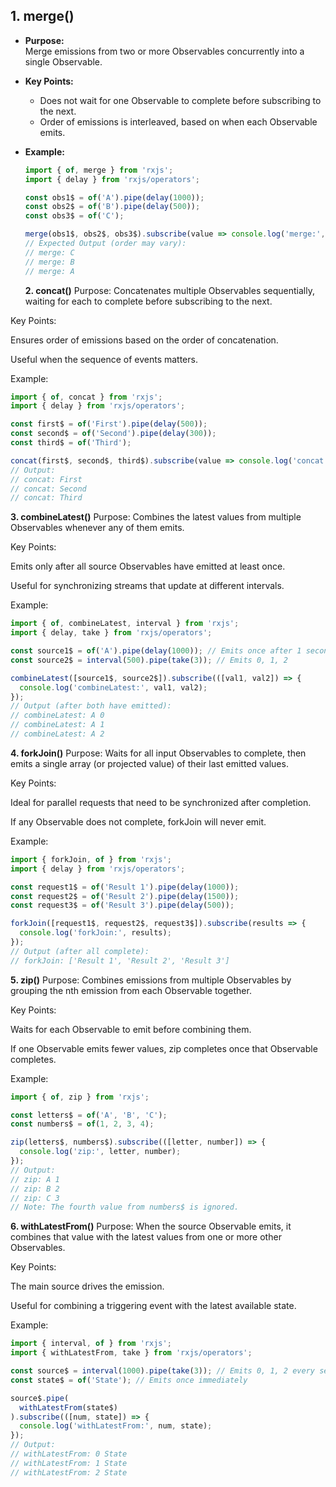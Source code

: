 ## 1. merge()

- **Purpose:**  
  Merge emissions from two or more Observables concurrently into a single Observable.
  
- **Key Points:**  
  - Does not wait for one Observable to complete before subscribing to the next.
  - Order of emissions is interleaved, based on when each Observable emits.

- **Example:**
  ```typescript
  import { of, merge } from 'rxjs';
  import { delay } from 'rxjs/operators';

  const obs1$ = of('A').pipe(delay(1000));
  const obs2$ = of('B').pipe(delay(500));
  const obs3$ = of('C');

  merge(obs1$, obs2$, obs3$).subscribe(value => console.log('merge:', value));
  // Expected Output (order may vary):
  // merge: C
  // merge: B
  // merge: A
  ```

  **2. concat()**
Purpose:
Concatenates multiple Observables sequentially, waiting for each to complete before subscribing to the next.

Key Points:

Ensures order of emissions based on the order of concatenation.

Useful when the sequence of events matters.

Example:

```typescript
import { of, concat } from 'rxjs';
import { delay } from 'rxjs/operators';

const first$ = of('First').pipe(delay(500));
const second$ = of('Second').pipe(delay(300));
const third$ = of('Third');

concat(first$, second$, third$).subscribe(value => console.log('concat:', value));
// Output:
// concat: First
// concat: Second
// concat: Third
```

**3. combineLatest()**
Purpose:
Combines the latest values from multiple Observables whenever any of them emits.

Key Points:

Emits only after all source Observables have emitted at least once.

Useful for synchronizing streams that update at different intervals.

Example:

```typescript
import { of, combineLatest, interval } from 'rxjs';
import { delay, take } from 'rxjs/operators';

const source1$ = of('A').pipe(delay(1000)); // Emits once after 1 second
const source2$ = interval(500).pipe(take(3)); // Emits 0, 1, 2

combineLatest([source1$, source2$]).subscribe(([val1, val2]) => {
  console.log('combineLatest:', val1, val2);
});
// Output (after both have emitted):
// combineLatest: A 0
// combineLatest: A 1
// combineLatest: A 2
```

**4. forkJoin()**
Purpose:
Waits for all input Observables to complete, then emits a single array (or projected value) of their last emitted values.

Key Points:

Ideal for parallel requests that need to be synchronized after completion.

If any Observable does not complete, forkJoin will never emit.

Example:

```typescript
import { forkJoin, of } from 'rxjs';
import { delay } from 'rxjs/operators';

const request1$ = of('Result 1').pipe(delay(1000));
const request2$ = of('Result 2').pipe(delay(1500));
const request3$ = of('Result 3').pipe(delay(500));

forkJoin([request1$, request2$, request3$]).subscribe(results => {
  console.log('forkJoin:', results);
});
// Output (after all complete):
// forkJoin: ['Result 1', 'Result 2', 'Result 3']
```

**5. zip()**
Purpose:
Combines emissions from multiple Observables by grouping the nth emission from each Observable together.

Key Points:

Waits for each Observable to emit before combining them.

If one Observable emits fewer values, zip completes once that Observable completes.

Example:

```typescript
import { of, zip } from 'rxjs';

const letters$ = of('A', 'B', 'C');
const numbers$ = of(1, 2, 3, 4);

zip(letters$, numbers$).subscribe(([letter, number]) => {
  console.log('zip:', letter, number);
});
// Output:
// zip: A 1
// zip: B 2
// zip: C 3
// Note: The fourth value from numbers$ is ignored.
```

**6. withLatestFrom()**
Purpose:
When the source Observable emits, it combines that value with the latest values from one or more other Observables.

Key Points:

The main source drives the emission.

Useful for combining a triggering event with the latest available state.

Example:

```typescript
import { interval, of } from 'rxjs';
import { withLatestFrom, take } from 'rxjs/operators';

const source$ = interval(1000).pipe(take(3)); // Emits 0, 1, 2 every second
const state$ = of('State'); // Emits once immediately

source$.pipe(
  withLatestFrom(state$)
).subscribe(([num, state]) => {
  console.log('withLatestFrom:', num, state);
});
// Output:
// withLatestFrom: 0 State
// withLatestFrom: 1 State
// withLatestFrom: 2 State
```